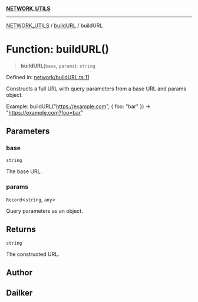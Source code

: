 [**NETWORK_UTILS**](../../README.md)

***

[NETWORK_UTILS](../../README.md) / [buildURL](../README.md) / buildURL

# Function: buildURL()

> **buildURL**(`base`, `params`): `string`

Defined in: [network/buildURL.ts:11](https://github.com/dailker/everyutil/blob/7c30ec40bbb398255a9be572db0a537e8bcb9c11/src/network/buildURL.ts#L11)

Constructs a full URL with query parameters from a base URL and params object.

Example: buildURL("https://example.com", { foo: "bar" }) → "https://example.com?foo=bar"

## Parameters

### base

`string`

The base URL.

### params

`Record`\<`string`, `any`\>

Query parameters as an object.

## Returns

`string`

The constructed URL.

## Author

## Dailker
